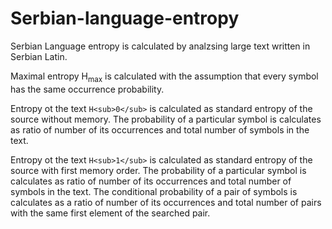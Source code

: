 # Serbian-language-entropy

Serbian Language entropy is calculated by analzsing large text written in Serbian Latin. 

Maximal entropy H<sub>max</sub> is calculated with the assumption that every symbol has the same occurrence probability.

Entropy ot the text ```H<sub>0</sub>``` is calculated as standard entropy of the source without memory. The probability of a particular symbol is calculates as ratio of number of its occurrences and total number of symbols in the text.

Entropy ot the text ```H<sub>1</sub>``` is calculated as standard entropy of the source with first memory order. The probability of a particular symbol is calculates as ratio of number of its occurrences and total number of symbols in the text. The conditional probability of a pair of symbols is calculates as a ratio of number of its occurrences and total number of pairs with the same first element of the searched pair.

